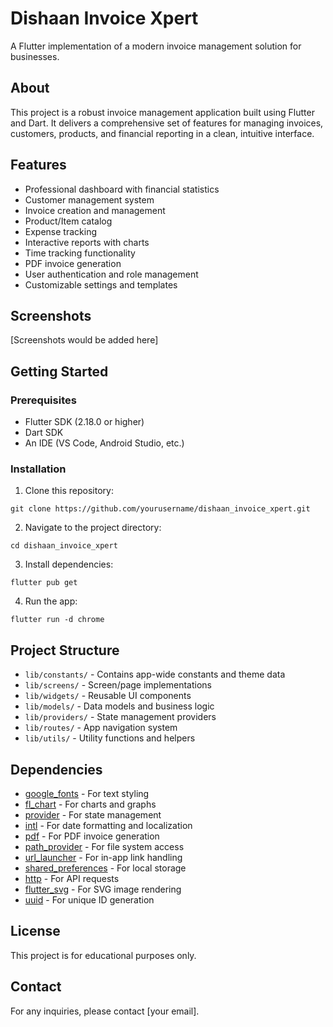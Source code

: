 # Dishaan Invoice Xpert

A Flutter implementation of a modern invoice management solution for businesses.

## About

This project is a robust invoice management application built using Flutter and Dart. It delivers a comprehensive set of features for managing invoices, customers, products, and financial reporting in a clean, intuitive interface.

## Features

- Professional dashboard with financial statistics
- Customer management system
- Invoice creation and management
- Product/Item catalog
- Expense tracking
- Interactive reports with charts
- Time tracking functionality
- PDF invoice generation
- User authentication and role management
- Customizable settings and templates

## Screenshots

[Screenshots would be added here]

## Getting Started

### Prerequisites

- Flutter SDK (2.18.0 or higher)
- Dart SDK
- An IDE (VS Code, Android Studio, etc.)

### Installation

1. Clone this repository:
```
git clone https://github.com/yourusername/dishaan_invoice_xpert.git
```

2. Navigate to the project directory:
```
cd dishaan_invoice_xpert
```

3. Install dependencies:
```
flutter pub get
```

4. Run the app:
```
flutter run -d chrome
```

## Project Structure

- `lib/constants/` - Contains app-wide constants and theme data
- `lib/screens/` - Screen/page implementations
- `lib/widgets/` - Reusable UI components
- `lib/models/` - Data models and business logic
- `lib/providers/` - State management providers
- `lib/routes/` - App navigation system
- `lib/utils/` - Utility functions and helpers

## Dependencies

- [google_fonts](https://pub.dev/packages/google_fonts) - For text styling
- [fl_chart](https://pub.dev/packages/fl_chart) - For charts and graphs
- [provider](https://pub.dev/packages/provider) - For state management
- [intl](https://pub.dev/packages/intl) - For date formatting and localization
- [pdf](https://pub.dev/packages/pdf) - For PDF invoice generation
- [path_provider](https://pub.dev/packages/path_provider) - For file system access
- [url_launcher](https://pub.dev/packages/url_launcher) - For in-app link handling
- [shared_preferences](https://pub.dev/packages/shared_preferences) - For local storage
- [http](https://pub.dev/packages/http) - For API requests
- [flutter_svg](https://pub.dev/packages/flutter_svg) - For SVG image rendering
- [uuid](https://pub.dev/packages/uuid) - For unique ID generation

## License

This project is for educational purposes only.

## Contact

For any inquiries, please contact [your email].
